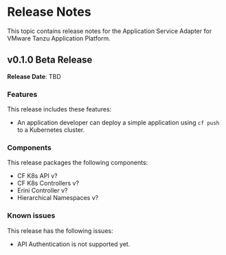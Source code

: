 # Release Notes

This topic contains release notes for the Application Service Adapter for VMware Tanzu Application Platform.

## <a id='0-1-0'></a> v0.1.0 Beta Release

**Release Date**: TBD

### Features
This release includes these features:

* An application developer can deploy a simple application using `cf push` to a Kubernetes cluster.

### Components

This release packages the following components:

* CF K8s API v?
* CF K8s Controllers v?
* Erini Controller v?
* Hierarchical Namespaces v?

### Known issues
This release has the following issues:  
* API Authentication is not supported yet.